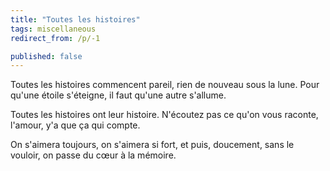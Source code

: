 ```yaml
---
title: "Toutes les histoires"
tags: miscellaneous
redirect_from: /p/-1

published: false
---
```


Toutes les histoires commencent pareil,
rien de nouveau sous la lune.
Pour qu'une étoile s'éteigne,
il faut qu'une autre s'allume.

Toutes les histoires ont leur histoire.
N'écoutez pas ce qu'on vous raconte,
l'amour, y'a que ça qui compte.

On s'aimera toujours,
on s'aimera si fort,
et puis, doucement,
sans le vouloir,
on passe du cœur
à la mémoire.
